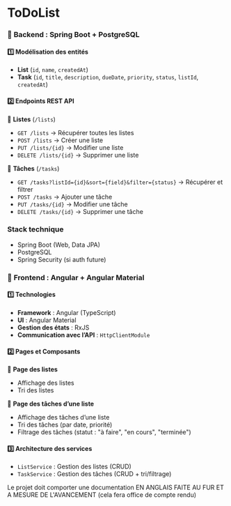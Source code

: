 # ToDoList

### 📌 **Backend : Spring Boot + PostgreSQL**  
#### 1️⃣ **Modélisation des entités**  
- **List** (`id`, `name`, `createdAt`)  
- **Task** (`id`, `title`, `description`, `dueDate`, `priority`, `status`, `listId`, `createdAt`)  

#### 2️⃣ **Endpoints REST API**  
🔹 **Listes** (`/lists`)  
- `GET /lists` → Récupérer toutes les listes  
- `POST /lists` → Créer une liste  
- `PUT /lists/{id}` → Modifier une liste  
- `DELETE /lists/{id}` → Supprimer une liste  

🔹 **Tâches** (`/tasks`)  
- `GET /tasks?listId={id}&sort={field}&filter={status}` → Récupérer et filtrer  
- `POST /tasks` → Ajouter une tâche  
- `PUT /tasks/{id}` → Modifier une tâche  
- `DELETE /tasks/{id}` → Supprimer une tâche  

### **Stack technique**  
- Spring Boot (Web, Data JPA)  
- PostgreSQL  
- Spring Security (si auth future)  


### 📌 **Frontend : Angular + Angular Material**  

#### 1️⃣ **Technologies**  
- **Framework** : Angular (TypeScript)  
- **UI** : Angular Material  
- **Gestion des états** : RxJS  
- **Communication avec l’API** : `HttpClientModule`  

#### 2️⃣ **Pages et Composants**  
🔹 **Page des listes**  
- Affichage des listes  
- Tri des listes  

🔹 **Page des tâches d’une liste**  
- Affichage des tâches d’une liste  
- Tri des tâches (par date, priorité)  
- Filtrage des tâches (statut : "à faire", "en cours", "terminée")  

#### 3️⃣ **Architecture des services**  
- `ListService` : Gestion des listes (CRUD)  
- `TaskService` : Gestion des tâches (CRUD + tri/filtrage)  


Le projet doit comporter une documentation EN ANGLAIS FAITE AU FUR ET A MESURE DE L'AVANCEMENT (cela fera office de compte rendu)
